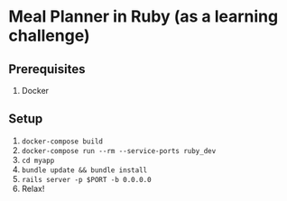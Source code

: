# Meal Planner in Ruby (as a learning challenge)

## Prerequisites

1) Docker

## Setup

1) `docker-compose build`
1) `docker-compose run --rm --service-ports ruby_dev`
1) `cd myapp`
1) `bundle update && bundle install`
1) `rails server -p $PORT -b 0.0.0.0`
1) Relax!
